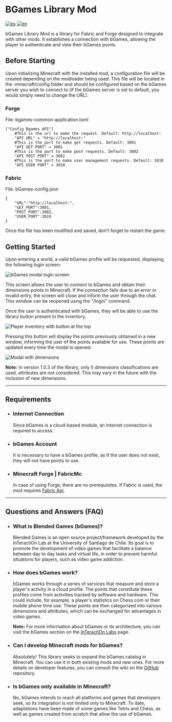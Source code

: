 # BGames Library Mod
[![es](https://img.shields.io/badge/lang-es-green.svg)](https://github.com/Gsimken/BGames-Minecraft-Library-Forge-Fabric/blob/master/Readme/README-ES.md)
[![en](https://img.shields.io/badge/lang-en-blue.svg)](https://github.com/Gsimken/BGames-Minecraft-Library-Forge-Fabric/blob/master/README.md)



bGames Library Mod is a library for Fabric and Forge designed to integrate with other mods. It establishes a connection with bGames, allowing the player to authenticate and view their bGames points.
## Before Starting
Upon initializing Minecraft with the installed mod, a configuration file will be created depending on the modloader being used. This file will be located in the .minecraft/config folder and should be configured based on the bGames server you wish to connect to (if the bGames server is set to default, you would simply need to change the URL).

### Forge
File: bgames-common-application.toml

    ["Config Bgames API"]
        #This is the url to make the request. Default: http://localhost:
        "API URL" = "http://localhost:"
        #This is the port to make get requests. Default: 3001
        "API GET PORT" = 3001
        #This is the port to make post requests. Default: 3002
        "API POST PORT" = 3002
        #This is the port to make user management requests. Default: 3010
        "API USER PORT" = 3010

### Fabric
File: bGames-config.json

    {
        "URL":"http://localhost:",
        "GET_PORT":3001,
        "POST_PORT":3002,
        "USER_PORT":3010
    }

Once the file has been modified and saved, don't forget to restart the game.

## Getting Started
Upon entering a world, a valid bGames profile will be requested, displaying the following login screen:

![bGames modal login screen](https://drive.google.com/uc?export=view&id=1AJ1Xfk4d5Xty88Yfup73VBMm5RyqbFpN)

This screen allows the user to connect to bGames and obtain their dimensions points in Minecraft. If the connection fails due to an error or invalid entry, the screen will close and inform the user through the chat. This window can be reopened using the "/login" command. 

Once the user is authenticated with bGames, they will be able to use the library button present in the inventory.

![Player inventory with button at the top](https://drive.google.com/uc?export=view&id=1O8BM-daC16On-hyt3umy52oSQ3RzO32K)

Pressing this button will display the points previously obtained in a new window, informing the user of the points available for use. These points are updated every time the modal is opened.

![Modal with dimensions](https://drive.google.com/uc?export=view&id=15WxeedXBPX0Pjoh9YdkHIQ6xtXDrhELl)

**Note:** In version 1.0.3 of the library, only 5 dimensions classifications are used, attributes are not considered. This may vary in the future with the inclusion of new dimensions.

---

## Requirements
* ### **Internet Connection**
    Since bGames is a cloud-based module, an Internet connection is required to access.
* ### **bGames Account**
    It is necessary to have a bGames profile, as if the user does not exist, they will not have points to use.
* ### **Minecraft Forge | FabricMc**
    In case of using Forge, there are no prerequisites. If Fabric is used, the mod requires [Fabric Api](https://www.curseforge.com/minecraft/mc-mods/fabric-api).

---

## Questions and Answers (FAQ)

* ### **What is Blended Games (bGames)?**

    Blended Games is an open source project/framework developed by the InTeractiOn Lab at the University of Santiago de Chile. Its goal is to promote the development of video games that facilitate a balance between day to day tasks and virtual life, in order to prevent harmful situations for players, such as video game addiction.

* ### **How does bGames work?**

    bGames works through a series of services that measure and store a player's activity in a cloud profile. The points that constitute these profiles come from activities tracked by software and hardware. This could include, for example, a player's statistics on Chess.com or their mobile phone time use. These points are then categorized into various dimensions and attributes, which can be exchanged for advantages in video games.

    **Note:** For more information about bGames or its architecture, you can visit the bGames section on the [InTeractiOn Labs](https://bgames.interaction-lab.info/publications)  page.

* ### **Can I develop Minecraft mods for bGames?**
    Absolutely! This library seeks to expand the bGames catalog in Minecraft. You can use it in both existing mods and new ones. For more details on developer features, you can consult the wiki on the [GitHub](https://github.com/Gsimken/BGames-Minecraft-Library/wiki/Guide-for-bGames-Library-Developers) repository.

* ### **Is bGames only available in Minecraft?**
    No, bGames intends to reach all platforms and games that developers seek, so its integration is not limited only to Minecraft. To date, adaptations have been made of some games like Tetris and Chess, as well as games created from scratch that allow the use of bGames.
